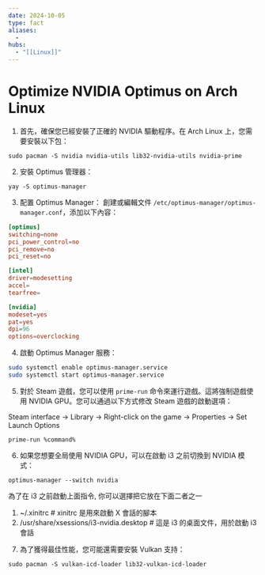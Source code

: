 ```yaml
---
date: 2024-10-05
type: fact
aliases:
  -
hubs:
  - "[[Linux]]"
---
```


# Optimize NVIDIA Optimus on Arch Linux

1. 首先，確保您已經安裝了正確的 NVIDIA 驅動程序。在 Arch Linux 上，您需要安裝以下包：

```
sudo pacman -S nvidia nvidia-utils lib32-nvidia-utils nvidia-prime
```

2. 安裝 Optimus 管理器：

```
yay -S optimus-manager
```

3. 配置 Optimus Manager：
   創建或編輯文件 `/etc/optimus-manager/optimus-manager.conf`，添加以下內容：

```conf
[optimus]
switching=none
pci_power_control=no
pci_remove=no
pci_reset=no

[intel]
driver=modesetting
accel=
tearfree=

[nvidia]
modeset=yes
pat=yes
dpi=96
options=overclocking
```

4. 啟動 Optimus Manager 服務：

```bash
sudo systemctl enable optimus-manager.service
sudo systemctl start optimus-manager.service
```

5. 對於 Steam 遊戲，您可以使用 `prime-run` 命令來運行遊戲。這將強制遊戲使用 NVIDIA GPU。您可以通過以下方式修改 Steam 遊戲的啟動選項：

  Steam interface -> Library -> Right-click on the game -> Properties -> Set Launch Options
   ```
   prime-run %command%
   ```

6. 如果您想要全局使用 NVIDIA GPU，可以在啟動 i3 之前切換到 NVIDIA 模式：
```
optimus-manager --switch nvidia
```
為了在 i3 之前啟動上面指令, 你可以選擇把它放在下面二者之一
1) ~/.xinitrc  # xinitrc 是用來啟動 X 會話的腳本
2) /usr/share/xsessions/i3-nvidia.desktop  # 這是 i3 的桌面文件，用於啟動 i3 會話


7. 為了獲得最佳性能，您可能還需要安裝 Vulkan 支持：

```
sudo pacman -S vulkan-icd-loader lib32-vulkan-icd-loader
```

